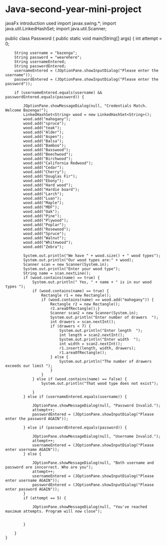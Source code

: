 # Java-second-year-mini-project
javaFx introduction used 
import javax.swing.*;
import java.util.LinkedHashSet;
import java.util.Scanner;

public class Password {
    public static void main(String[] args) {
        int attempt = 0;

        String username = "bazenga";
        String password = "wearehere";
        String usernameEntered;
        String passwordEntered;
        usernameEntered = (JOptionPane.showInputDialog("Please enter the username"));
        passwordEntered = (JOptionPane.showInputDialog("Please enter the password"));

        if (usernameEntered.equals(username) && passwordEntered.equals(password)) {

            JOptionPane.showMessageDialog(null, "Credentials Match. Welcome Bazenga!");
            LinkedHashSet<String> wood = new LinkedHashSet<String>();
            wood.add("mahogany");
            wood.add("spruce");
            wood.add("teak");
            wood.add("Alder");
            wood.add("Aspen");
            wood.add("Balsa");
            wood.add("Bamboo");
            wood.add("Basswood");
            wood.add("Beechwood");
            wood.add("Birchwood");
            wood.add("California Redwood");
            wood.add("Cedar");
            wood.add("Cherry");
            wood.add("Douglas Fir");
            wood.add("Ebony");
            wood.add("Hard wood");
            wood.add("Hardie board");
            wood.add("Larch");
            wood.add("Luan");
            wood.add("Maple");
            wood.add("MDF");
            wood.add("Oak");
            wood.add("Pine");
            wood.add("Plywood");
            wood.add("Poplar");
            wood.add("Rosewood");
            wood.add("Spruce");
            wood.add("Walnut");
            wood.add("Whitewood");
            wood.add("Zebra");

            System.out.println("We have " + wood.size() + " wood types");
            System.out.println("Our wood types are:" + wood);
            Scanner scan = new Scanner(System.in);
            System.out.println("Enter your wood type");
            String name = scan.nextLine();
            if (wood.contains(name) == true) {
                System.out.println(" Yes, " + name + " is in our wood types ");
                if (wood.contains(name) == true) {
                    Rectangle r1 = new Rectangle();
                    if (wood.contains(name) == wood.add("mahogany")) {
                        Rectangle r2 = new Rectangle();
                        r2.areaOfRectangle();}
                        Scanner scan2 = new Scanner(System.in);
                        System.out.println("Enter number of drawers  ");
                        int drawers = scan.nextInt();
                        if (drawers < 7) {
                            System.out.println("Enter length  ");
                            int length = scan2.nextInt();
                            System.out.println("Enter width  ");
                            int width = scan2.nextInt();
                            r1.insert(length, width, drawers);
                            r1.areaOfRectangle();
                        } else {
                            System.out.println("The number of drawers exceeds our limit ");
                        }
                    }
                } else if (wood.contains(name) == false) {
                    System.out.println("That wood type does not exist");

                }
            } else if (usernameEntered.equals(username)) {

                JOptionPane.showMessageDialog(null, "Password Invalid.");
                attempt++;
                passwordEntered = (JOptionPane.showInputDialog("Please enter the password AGAIN"));

            } else if (passwordEntered.equals(password)) {

                JOptionPane.showMessageDialog(null, "Username Invalid.");
                attempt++;
                usernameEntered = (JOptionPane.showInputDialog("Please enter username AGAIN"));
            } else {

                JOptionPane.showMessageDialog(null, "Both username and password are inncorrect. Who are you");
                attempt++;
                usernameEntered = (JOptionPane.showInputDialog("Please enter username AGAIN"));
                passwordEntered = (JOptionPane.showInputDialog("Please enter password AGAIN"));
            }
            if (attempt == 5) {

                JOptionPane.showMessageDialog(null, "You've reached maximum attempts. Program will now close");


            }

        }
    }

